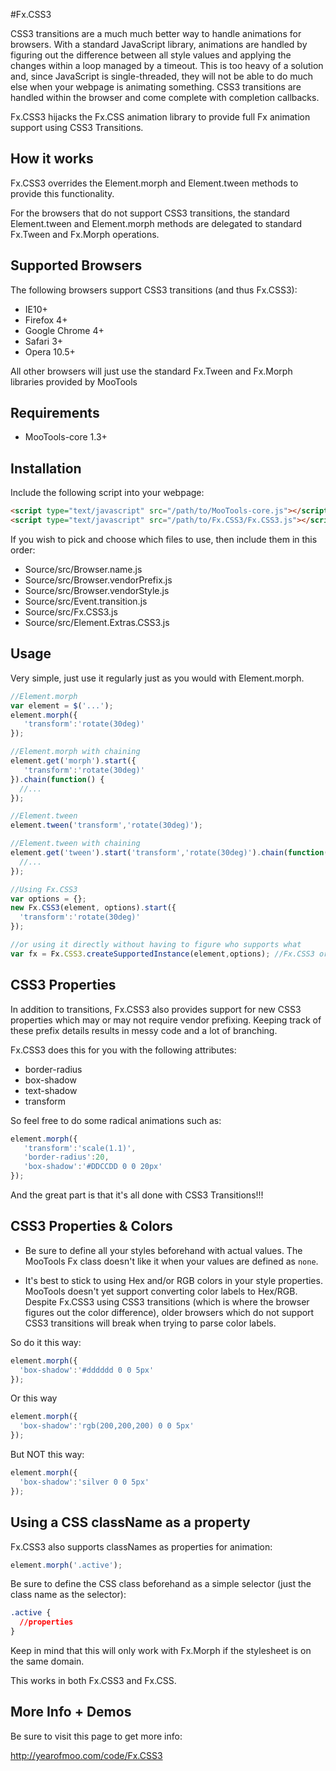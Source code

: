 #Fx.CSS3

CSS3 transitions are a much much better way to handle animations for browsers. With a standard JavaScript library, animations are handled by figuring out the difference between all style values and applying the changes within a loop managed by a timeout. This is too heavy of a solution and, since JavaScript is single-threaded, they will not be able to do much else when your webpage is animating something. CSS3 transitions are handled within the browser and come complete with completion callbacks.

Fx.CSS3 hijacks the Fx.CSS animation library to provide full Fx animation support using CSS3 Transitions.


## How it works

Fx.CSS3 overrides the Element.morph and Element.tween methods to provide this functionality.

For the browsers that do not support CSS3 transitions, the standard Element.tween and Element.morph methods are delegated to standard Fx.Tween and Fx.Morph operations.


## Supported Browsers

The following browsers support CSS3 transitions (and thus Fx.CSS3):
- IE10+
- Firefox 4+
- Google Chrome 4+
- Safari 3+
- Opera 10.5+

All other browsers will just use the standard Fx.Tween and Fx.Morph libraries provided by MooTools


## Requirements

- MooTools-core 1.3+

## Installation

Include the following script into your webpage:

```html
<script type="text/javascript" src="/path/to/MooTools-core.js"></script>
<script type="text/javascript" src="/path/to/Fx.CSS3/Fx.CSS3.js"></script>
```

If you wish to pick and choose which files to use, then include them in this order:

- Source/src/Browser.name.js
- Source/src/Browser.vendorPrefix.js
- Source/src/Browser.vendorStyle.js
- Source/src/Event.transition.js
- Source/src/Fx.CSS3.js
- Source/src/Element.Extras.CSS3.js


## Usage

Very simple, just use it regularly just as you would with Element.morph.

```javascript
//Element.morph
var element = $('...');
element.morph({
   'transform':'rotate(30deg)'
});

//Element.morph with chaining
element.get('morph').start({
   'transform':'rotate(30deg)'
}).chain(function() {
  //...
});

//Element.tween
element.tween('transform','rotate(30deg)');

//Element.tween with chaining
element.get('tween').start('transform','rotate(30deg)').chain(function() {
  //...
});

//Using Fx.CSS3
var options = {};
new Fx.CSS3(element, options).start({
  'transform':'rotate(30deg)'
});

//or using it directly without having to figure who supports what
var fx = Fx.CSS3.createSupportedInstance(element,options); //Fx.CSS3 or Fx.Morph (depending on what the browser supports)
```

## CSS3 Properties

In addition to transitions, Fx.CSS3 also provides support for new CSS3 properties which may or may not require vendor prefixing. Keeping track of these prefix details results in messy code and a lot of branching.

Fx.CSS3 does this for you with the following attributes:
- border-radius
- box-shadow
- text-shadow
- transform

So feel free to do some radical animations such as:
```javascript
element.morph({
   'transform':'scale(1.1)',
   'border-radius':20,
   'box-shadow':'#DDCCDD 0 0 20px'
});
```

And the great part is that it's all done with CSS3 Transitions!!!


## CSS3 Properties & Colors

- Be sure to define all your styles beforehand with actual values. The MooTools Fx class doesn't like it when your values are defined as `none`.

- It's best to stick to using Hex and/or RGB colors in your style properties. MooTools doesn't yet support converting color labels to Hex/RGB. Despite Fx.CSS3 using CSS3 transitions (which is where the browser figures out the color difference), older browsers which do not support CSS3 transitions will break when trying to parse color labels.

So do it this way:

```javascript
element.morph({
  'box-shadow':'#dddddd 0 0 5px'
});
```

Or this way

```javascript
element.morph({
  'box-shadow':'rgb(200,200,200) 0 0 5px'
});
```

But NOT this way:

```javascript
element.morph({
  'box-shadow':'silver 0 0 5px'
});
```


## Using a CSS className as a property

Fx.CSS3 also supports classNames as properties for animation:

```javascript
element.morph('.active');
```

Be sure to define the CSS class beforehand as a simple selector (just the class name as the selector):

```css
.active {
  //properties
}
```

Keep in mind that this will only work with Fx.Morph if the stylesheet is on the same domain.

This works in both Fx.CSS3 and Fx.CSS. 


## More Info + Demos

Be sure to visit this page to get more info:

http://yearofmoo.com/code/Fx.CSS3
